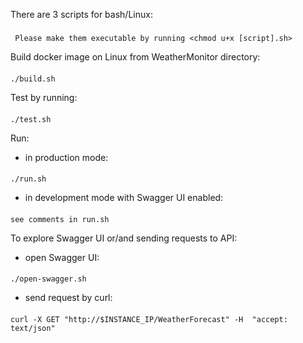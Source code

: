 There are 3 scripts for bash/Linux:
#####
     Please make them executable by running <chmod u+x [script].sh>

Build docker image on Linux from WeatherMonitor directory:
####
    ./build.sh

Test by running:
####
    ./test.sh

Run:
- in production mode:
####
    ./run.sh
- in development mode with Swagger UI enabled:
####
    see comments in run.sh

To explore Swagger UI or/and sending requests to API:
- open Swagger UI:
####
    ./open-swagger.sh

- send request by curl:
####
    curl -X GET "http://$INSTANCE_IP/WeatherForecast" -H  "accept: text/json"
